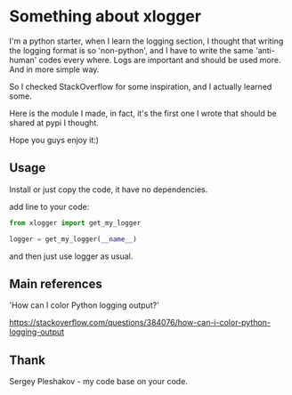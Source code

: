 # Something about xlogger
I'm a python starter, when I learn the logging section, 
I thought that writing the logging format is so 'non-python',
and I have to write the same 'anti-human' codes every where.
Logs are important and should be used more. And in more simple way.

So I checked StackOverflow for some inspiration, and I actually learned some.

Here is the module I made, in fact, it's the first one I wrote that should be
shared at pypi I thought.

Hope you guys enjoy it:)

## Usage
Install or just copy the code, it have no dependencies.

add line to your code:
```python
from xlogger import get_my_logger

logger = get_my_logger(__name__)
```
and then just use logger as usual.

## Main references
'How can I color Python logging output?'

https://stackoverflow.com/questions/384076/how-can-i-color-python-logging-output

## Thank
Sergey Pleshakov - my code base on your code.
